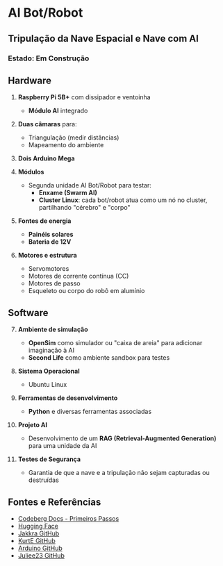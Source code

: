 # AI Bot/Robot  
## Tripulação da Nave Espacial e Nave com AI  

### Estado: Em Construção  

## Hardware  
1. **Raspberry Pi 5B+** com dissipador e ventoinha  
   - **Módulo AI** integrado  

2. **Duas câmaras** para:  
   - Triangulação (medir distâncias)  
   - Mapeamento do ambiente  

3. **Dois Arduino Mega**  

4. **Módulos**  
   - Segunda unidade AI Bot/Robot para testar:  
     - **Enxame (Swarm AI)**  
     - **Cluster Linux**: cada bot/robot atua como um nó no cluster, partilhando "cérebro" e "corpo"  

5. **Fontes de energia**  
   - **Painéis solares**  
   - **Bateria de 12V**  

6. **Motores e estrutura**  
   - Servomotores  
   - Motores de corrente contínua (CC)  
   - Motores de passo  
   - Esqueleto ou corpo do robô em alumínio  

## Software  
7. **Ambiente de simulação**  
   - **OpenSim** como simulador ou "caixa de areia" para adicionar imaginação à AI  
   - **Second Life** como ambiente sandbox para testes  

8. **Sistema Operacional**  
   - Ubuntu Linux  

9. **Ferramentas de desenvolvimento**  
   - **Python** e diversas ferramentas associadas  

10. **Projeto AI**  
    - Desenvolvimento de um **RAG (Retrieval-Augmented Generation)** para uma unidade da AI  

11. **Testes de Segurança**  
    - Garantia de que a nave e a tripulação não sejam capturadas ou destruídas  

## Fontes e Referências  
- [Codeberg Docs - Primeiros Passos](https://docs.codeberg.org/getting-started/first-steps/)  
- [Hugging Face](https://github.com/huggingface)  
- [Jakkra GitHub](https://github.com/jakkra)  
- [KurtE GitHub](https://github.com/KurtE)  
- [Arduino GitHub](https://github.com/arduino)  
- [Juliee23 GitHub](https://github.com/Juliee23)  
